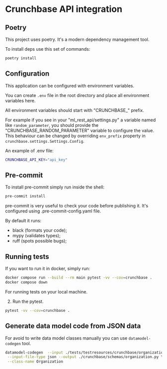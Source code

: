 # Crunchbase API integration

## Poetry

This project uses poetry. It's a modern dependency management
tool.

To install deps use this set of commands:

```bash
poetry install
```

## Configuration

This application can be configured with environment variables.

You can create `.env` file in the root directory and place all
environment variables here. 

All environment variables should start with "CRUNCHBASE_" prefix.

For example if you see in your "ml_rest_api/settings.py" a variable named like
`random_parameter`, you should provide the "CRUNCHBASE_RANDOM_PARAMETER" 
variable to configure the value. This behaviour can be changed by overriding `env_prefix` property
in `crunchbase.settings.Settings.Config`.

An example of .env file:
```bash
CRUNCHBASE_API_KEY="api_key"
```

## Pre-commit

To install pre-commit simply run inside the shell:
```bash
pre-commit install
```

pre-commit is very useful to check your code before publishing it.
It's configured using .pre-commit-config.yaml file.

By default it runs:
* black (formats your code);
* mypy (validates types);
* ruff (spots possible bugs);


## Running tests

If you want to run it in docker, simply run:

```bash
docker compose run --build --rm main pytest -vv --cov=crunchbase .
docker compose down
```

For running tests on your local machine.


2. Run the pytest.
```bash
pytest -vv --cov=crunchbase . 
```


## Generate data model code from JSON data

For avoid to write data model classes manually you can use `datamodel-codegen` tool.

```bash
datamodel-codegen  --input ./tests/testresources/crunchbase/organizations/test_organization.json \
 --input-file-type json --output ./crunchbase/schemas/organization.py \
 --class-name Organization
```